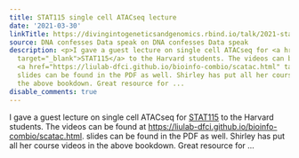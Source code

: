 ```yaml
---
title: STAT115 single cell ATACseq lecture
date: '2021-03-30'
linkTitle: https://divingintogeneticsandgenomics.rbind.io/talk/2021-stat115-scrnaseq-lecture/
source: DNA confesses Data speak on DNA confesses Data speak
description: <p>I gave a guest lecture on single cell ATACseq for <a href="https://canvas.harvard.edu/courses/49497/assignments/syllabus"
  target="_blank">STAT115</a> to the Harvard students. The videos can be found at
  <a href="https://liulab-dfci.github.io/bioinfo-combio/scatac.html" target="_blank">https://liulab-dfci.github.io/bioinfo-combio/scatac.html</a>.
  slides can be found in the PDF as well. Shirley has put all her course videos in
  the above bookdown. Great resource for ...
disable_comments: true
---
```

<p>I gave a guest lecture on single cell ATACseq for <a href="https://canvas.harvard.edu/courses/49497/assignments/syllabus" target="_blank">STAT115</a> to the Harvard students. The videos can be found at <a href="https://liulab-dfci.github.io/bioinfo-combio/scatac.html" target="_blank">https://liulab-dfci.github.io/bioinfo-combio/scatac.html</a>. slides can be found in the PDF as well. Shirley has put all her course videos in the above bookdown. Great resource for ...